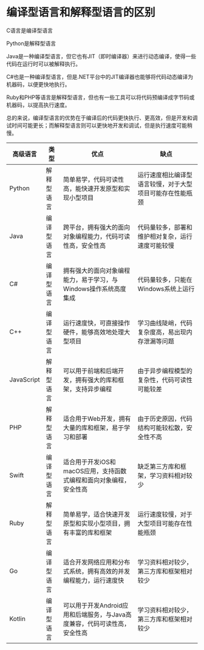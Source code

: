 # 编译型语言和解释型语言的区别

C语言是编译型语言

Python是解释型语言

Java是一种编译型语言，但它也有JIT（即时编译器）来进行动态编译，使得一些代码在运行时可以被解释执行。

C#也是一种编译型语言，但是.NET平台中的JIT编译器也能够将代码动态编译为机器码，以便更快地执行。

Ruby和PHP等语言是解释型语言，但也有一些工具可以将代码预编译成字节码或机器码，以提高执行速度。

总的来说，编译型语言的优势在于编译后的代码更快执行、更高效，但是开发和调试时间可能更长；而解释型语言则可以更快地开发和调试，但是执行速度可能稍慢。

| 高级语言| 类型| 优点| 缺点 |
| --- | --- | --- | ---  |
| Python |解释型语言 |简单易学，代码可读性高，能快速开发原型和实现小型项目  | 运行速度相比编译型语言较慢，对于大型项目可能存在性能瓶颈  |
| Java | 编译型语言 |跨平台，拥有强大的面向对象编程能力，代码可读性高，安全性高 |  代码量较多，部署和维护相对复杂，运行速度可能较慢 |
|C# |编译型语言 | 拥有强大的面向对象编程能力，易于学习，与Windows操作系统高度集成 | 代码量较多，只能在Windows系统上运行|
|C++|编译型语言 |运行速度快，可直接操作硬件，能够高效地处理大型项目 |学习曲线陡峭，代码复杂度高，易出现内存泄漏等问题|
|JavaScript| 解释型语言|可以用于前端和后端开发，拥有强大的库和框架，支持异步编程 | 由于异步编程模型的复杂性，代码可读性可能较差|
|PHP|解释型语言 |适合用于Web开发，拥有大量的库和框架，易于学习和部署 | 由于历史原因，代码结构可能较松散，安全性不高|
|Swift|编译型语言 | 适合用于开发iOS和macOS应用，支持函数式编程和面向对象编程，安全性高|缺乏第三方库和框架，学习资料相对较少|
|Ruby| 解释型语言| 简单易学，适合快速开发原型和实现小型项目，拥有丰富的库和框架| 运行速度较慢，对于大型项目可能存在性能瓶颈|
|Go| 编译型语言|适合开发网络应用和分布式系统，拥有高效的并发编程能力，运行速度快 |学习资料相对较少，第三方库和框架相对较少| 
|Kotlin|编译型语言 | 可以用于开发Android应用和后端服务，与Java高度兼容，代码可读性高，安全性高| 学习资料相对较少，第三方库和框架相对较少|


